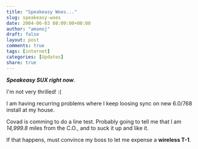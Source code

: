 ```yaml
---
title: "Speakeasy Woes..."
slug: speakeasy-woes
date: 2004-06-03 08:09:00+00:00
author: "amanoj"
draft: false
layout: post
comments: true
tags: [internet]
categories: [Updates]
share: true
---
```


**_Speakeasy SUX right now_**.

I'm not very thrilled! :(

I am having recurring problems where I keep loosing sync on new 6.0/768 install at my house.

Covad is comming to do a line test. Probably going to tell me that I am _14,999.8_ miles from the C.O., and to suck it up and like it.

If that happens, must convince my boss to let me expense a **wireless T-1**.
